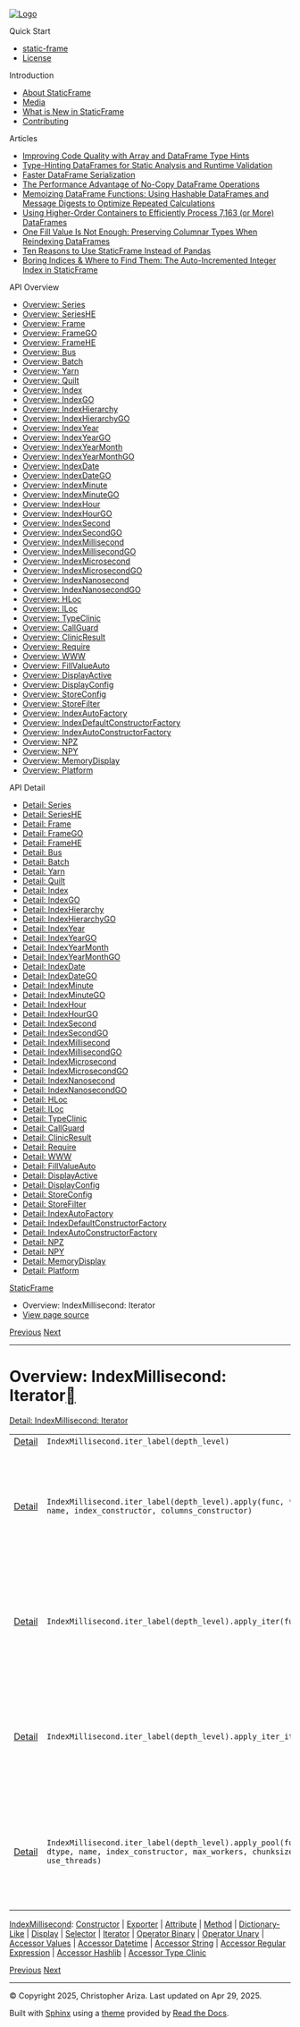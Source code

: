 [![Logo](../_static/sf-logo-web_icon-small.png)](../index.html)

Quick Start

* [static-frame](../readme.html)
* [License](../license.html)

Introduction

* [About StaticFrame](../intro.html)
* [Media](../intro.html#media)
* [What is New in StaticFrame](../new.html)
* [Contributing](../contributing.html)

Articles

* [Improving Code Quality with Array and DataFrame Type Hints](../articles/guard.html)
* [Type-Hinting DataFrames for Static Analysis and Runtime Validation](../articles/ftyping.html)
* [Faster DataFrame Serialization](../articles/serialize.html)
* [The Performance Advantage of No-Copy DataFrame Operations](../articles/no_copy.html)
* [Memoizing DataFrame Functions: Using Hashable DataFrames and Message Digests to Optimize Repeated Calculations](../articles/hash.html)
* [Using Higher-Order Containers to Efficiently Process 7,163 (or More) DataFrames](../articles/uhoc.html)
* [One Fill Value Is Not Enough: Preserving Columnar Types When Reindexing DataFrames](../articles/fill_value.html)
* [Ten Reasons to Use StaticFrame Instead of Pandas](../articles/upgrade.html)
* [Boring Indices & Where to Find Them: The Auto-Incremented Integer Index in StaticFrame](../articles/aiii.html)

API Overview

* [Overview: Series](series.html)
* [Overview: SeriesHE](series_he.html)
* [Overview: Frame](frame.html)
* [Overview: FrameGO](frame_go.html)
* [Overview: FrameHE](frame_he.html)
* [Overview: Bus](bus.html)
* [Overview: Batch](batch.html)
* [Overview: Yarn](yarn.html)
* [Overview: Quilt](quilt.html)
* [Overview: Index](index.html)
* [Overview: IndexGO](index_go.html)
* [Overview: IndexHierarchy](index_hierarchy.html)
* [Overview: IndexHierarchyGO](index_hierarchy_go.html)
* [Overview: IndexYear](index_year.html)
* [Overview: IndexYearGO](index_year_go.html)
* [Overview: IndexYearMonth](index_year_month.html)
* [Overview: IndexYearMonthGO](index_year_month_go.html)
* [Overview: IndexDate](index_date.html)
* [Overview: IndexDateGO](index_date_go.html)
* [Overview: IndexMinute](index_minute.html)
* [Overview: IndexMinuteGO](index_minute_go.html)
* [Overview: IndexHour](index_hour.html)
* [Overview: IndexHourGO](index_hour_go.html)
* [Overview: IndexSecond](index_second.html)
* [Overview: IndexSecondGO](index_second_go.html)
* [Overview: IndexMillisecond](index_millisecond.html)
* [Overview: IndexMillisecondGO](index_millisecond_go.html)
* [Overview: IndexMicrosecond](index_microsecond.html)
* [Overview: IndexMicrosecondGO](index_microsecond_go.html)
* [Overview: IndexNanosecond](index_nanosecond.html)
* [Overview: IndexNanosecondGO](index_nanosecond_go.html)
* [Overview: HLoc](hloc.html)
* [Overview: ILoc](iloc.html)
* [Overview: TypeClinic](type_clinic.html)
* [Overview: CallGuard](call_guard.html)
* [Overview: ClinicResult](clinic_result.html)
* [Overview: Require](require.html)
* [Overview: WWW](www.html)
* [Overview: FillValueAuto](fill_value_auto.html)
* [Overview: DisplayActive](display_active.html)
* [Overview: DisplayConfig](display_config.html)
* [Overview: StoreConfig](store_config.html)
* [Overview: StoreFilter](store_filter.html)
* [Overview: IndexAutoFactory](index_auto_factory.html)
* [Overview: IndexDefaultConstructorFactory](index_default_constructor_factory.html)
* [Overview: IndexAutoConstructorFactory](index_auto_constructor_factory.html)
* [Overview: NPZ](npz.html)
* [Overview: NPY](npy.html)
* [Overview: MemoryDisplay](memory_display.html)
* [Overview: Platform](platform.html)

API Detail

* [Detail: Series](../api_detail/series.html)
* [Detail: SeriesHE](../api_detail/series_he.html)
* [Detail: Frame](../api_detail/frame.html)
* [Detail: FrameGO](../api_detail/frame_go.html)
* [Detail: FrameHE](../api_detail/frame_he.html)
* [Detail: Bus](../api_detail/bus.html)
* [Detail: Batch](../api_detail/batch.html)
* [Detail: Yarn](../api_detail/yarn.html)
* [Detail: Quilt](../api_detail/quilt.html)
* [Detail: Index](../api_detail/index.html)
* [Detail: IndexGO](../api_detail/index_go.html)
* [Detail: IndexHierarchy](../api_detail/index_hierarchy.html)
* [Detail: IndexHierarchyGO](../api_detail/index_hierarchy_go.html)
* [Detail: IndexYear](../api_detail/index_year.html)
* [Detail: IndexYearGO](../api_detail/index_year_go.html)
* [Detail: IndexYearMonth](../api_detail/index_year_month.html)
* [Detail: IndexYearMonthGO](../api_detail/index_year_month_go.html)
* [Detail: IndexDate](../api_detail/index_date.html)
* [Detail: IndexDateGO](../api_detail/index_date_go.html)
* [Detail: IndexMinute](../api_detail/index_minute.html)
* [Detail: IndexMinuteGO](../api_detail/index_minute_go.html)
* [Detail: IndexHour](../api_detail/index_hour.html)
* [Detail: IndexHourGO](../api_detail/index_hour_go.html)
* [Detail: IndexSecond](../api_detail/index_second.html)
* [Detail: IndexSecondGO](../api_detail/index_second_go.html)
* [Detail: IndexMillisecond](../api_detail/index_millisecond.html)
* [Detail: IndexMillisecondGO](../api_detail/index_millisecond_go.html)
* [Detail: IndexMicrosecond](../api_detail/index_microsecond.html)
* [Detail: IndexMicrosecondGO](../api_detail/index_microsecond_go.html)
* [Detail: IndexNanosecond](../api_detail/index_nanosecond.html)
* [Detail: IndexNanosecondGO](../api_detail/index_nanosecond_go.html)
* [Detail: HLoc](../api_detail/hloc.html)
* [Detail: ILoc](../api_detail/iloc.html)
* [Detail: TypeClinic](../api_detail/type_clinic.html)
* [Detail: CallGuard](../api_detail/call_guard.html)
* [Detail: ClinicResult](../api_detail/clinic_result.html)
* [Detail: Require](../api_detail/require.html)
* [Detail: WWW](../api_detail/www.html)
* [Detail: FillValueAuto](../api_detail/fill_value_auto.html)
* [Detail: DisplayActive](../api_detail/display_active.html)
* [Detail: DisplayConfig](../api_detail/display_config.html)
* [Detail: StoreConfig](../api_detail/store_config.html)
* [Detail: StoreFilter](../api_detail/store_filter.html)
* [Detail: IndexAutoFactory](../api_detail/index_auto_factory.html)
* [Detail: IndexDefaultConstructorFactory](../api_detail/index_default_constructor_factory.html)
* [Detail: IndexAutoConstructorFactory](../api_detail/index_auto_constructor_factory.html)
* [Detail: NPZ](../api_detail/npz.html)
* [Detail: NPY](../api_detail/npy.html)
* [Detail: MemoryDisplay](../api_detail/memory_display.html)
* [Detail: Platform](../api_detail/platform.html)

[StaticFrame](../index.html)

* Overview: IndexMillisecond: Iterator
* [View page source](../_sources/api_overview/index_millisecond-iterator.rst.txt)

[Previous](index_millisecond-selector.html "Overview: IndexMillisecond: Selector")
[Next](index_millisecond-operator_binary.html "Overview: IndexMillisecond: Operator Binary")

---

# Overview: IndexMillisecond: Iterator[](#overview-indexmillisecond-iterator "Link to this heading")

[Detail: IndexMillisecond: Iterator](../api_detail/index_millisecond-iterator.html#api-detail-indexmillisecond-iterator)

|  |  |  |
| --- | --- | --- |
| [Detail](../api_detail/index_millisecond-iterator.html#api-sig-indexmillisecond-iter-label) | `IndexMillisecond.iter_label(depth_level)` |  |
| [Detail](../api_detail/index_millisecond-iterator.html#api-sig-indexmillisecond-iter-label-apply) | `IndexMillisecond.iter_label(depth_level).apply(func, *, dtype, name, index_constructor, columns_constructor)` | Apply a function to each value. Returns a new container. Args: func: A function… |
| [Detail](../api_detail/index_millisecond-iterator.html#api-sig-indexmillisecond-iter-label-apply-iter) | `IndexMillisecond.iter_label(depth_level).apply_iter(func)` | Apply a function to each value. A generator of resulting values. Args: func: A f… |
| [Detail](../api_detail/index_millisecond-iterator.html#api-sig-indexmillisecond-iter-label-apply-iter-items) | `IndexMillisecond.iter_label(depth_level).apply_iter_items(func)` | Apply a function to each value. A generator of resulting key, value pairs. Args:… |
| [Detail](../api_detail/index_millisecond-iterator.html#api-sig-indexmillisecond-iter-label-apply-pool) | `IndexMillisecond.iter_label(depth_level).apply_pool(func, *, dtype, name, index_constructor, max_workers, chunksize, use_threads)` | Apply a function to each value. Employ parallel processing with either the Proce… |

[IndexMillisecond](index_millisecond.html#api-overview-indexmillisecond): [Constructor](index_millisecond-constructor.html#api-overview-indexmillisecond-constructor) | [Exporter](index_millisecond-exporter.html#api-overview-indexmillisecond-exporter) | [Attribute](index_millisecond-attribute.html#api-overview-indexmillisecond-attribute) | [Method](index_millisecond-method.html#api-overview-indexmillisecond-method) | [Dictionary-Like](index_millisecond-dictionary_like.html#api-overview-indexmillisecond-dictionary-like) | [Display](index_millisecond-display.html#api-overview-indexmillisecond-display) | [Selector](index_millisecond-selector.html#api-overview-indexmillisecond-selector) | [Iterator](#api-overview-indexmillisecond-iterator) | [Operator Binary](index_millisecond-operator_binary.html#api-overview-indexmillisecond-operator-binary) | [Operator Unary](index_millisecond-operator_unary.html#api-overview-indexmillisecond-operator-unary) | [Accessor Values](index_millisecond-accessor_values.html#api-overview-indexmillisecond-accessor-values) | [Accessor Datetime](index_millisecond-accessor_datetime.html#api-overview-indexmillisecond-accessor-datetime) | [Accessor String](index_millisecond-accessor_string.html#api-overview-indexmillisecond-accessor-string) | [Accessor Regular Expression](index_millisecond-accessor_regular_expression.html#api-overview-indexmillisecond-accessor-regular-expression) | [Accessor Hashlib](index_millisecond-accessor_hashlib.html#api-overview-indexmillisecond-accessor-hashlib) | [Accessor Type Clinic](index_millisecond-accessor_type_clinic.html#api-overview-indexmillisecond-accessor-type-clinic)

[Previous](index_millisecond-selector.html "Overview: IndexMillisecond: Selector")
[Next](index_millisecond-operator_binary.html "Overview: IndexMillisecond: Operator Binary")

---

© Copyright 2025, Christopher Ariza.
Last updated on Apr 29, 2025.

Built with [Sphinx](https://www.sphinx-doc.org/) using a
[theme](https://github.com/readthedocs/sphinx_rtd_theme)
provided by [Read the Docs](https://readthedocs.org).